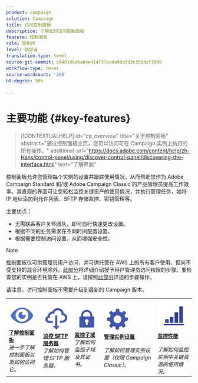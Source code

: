 ```yaml
---
product: campaign
solution: Campaign
title: 访问控制面板
description: 了解如何访问控制面板
feature: 控制面板
role: 架构师
level: 初学者
translation-type: tm+mt
source-git-commit: c6401d8aba84e414f37eada9da593c353dcf3080
workflow-type: tm+mt
source-wordcount: '295'
ht-degree: 99%

---
```



# 主要功能 {#key-features}

>[!CONTEXTUALHELP]
>id="cp_overview"
>title="关于控制面板"
>abstract="通过控制面板主页，您可以访问可在 Campaign 实例上执行的所有操作。"
>additional-url="https://docs.adobe.com/content/help/zh-Hans/control-panel/using/discover-control-panel/discovering-the-interface.html" text="了解界面"

控制面板允许您管理每个实例的设置并跟踪使用情况，从而帮助您作为 Adobe Campaign Standard 和/或 Adobe Campaign Classic 的产品管理员提高工作效率。其直观的界面可让您轻松监控关键资产的使用情况，并执行管理任务，如将 IP 地址添加到允许列表、SFTP 存储监控、密钥管理等。

主要优点：

* 无需联系客户关怀团队，即可自行快速更改设置。
* 根据不同的业务需求在不同时间配置设置。
* 根据需要控制访问设置，从而增强安全性。

>[!NOTE]
>控制面板仅可供管理员用户访问，并可供托管在 AWS 上的所有客户使用，但尚不受支持的混合环境除外。[此部分](../../discover/using/managing-permissions.md)将详细介绍授予用户管理员访问权限的步骤。要检查您的实例是否托管在 AWS 上，请按照[此部分](../../faq.md)详述的步骤操作。
>
>请注意，访问控制面板不需要升级到最新的 Campaign 版本。

<table style="table-layout:fixed">
<tr>
    <td>
        <a href="../../discover/using/accessing-control-panel.md"><img alt="条件" src="assets/do-not-localize/discover.png"/></a>
        <div><a href="../../discover/using/accessing-control-panel.md"><strong>了解控制面板</strong></a></div>
        <em>进一步了解控制面板以及如何访问它。</em>
    </td>
    <td>
        <a href="../../sftp/using/about-sftp-management.md"><img alt="条件" src="assets/do-not-localize/sftp.png"/></a>
        <div><a href="../../sftp/using/about-sftp-management.md"><strong>监控 SFTP 服务器</strong></a></div>
        <em>了解如何管理 SFTP 服务器。</em>
    </td>
    <td>
        <a href="../../subdomains-certificates/using/subdomains-branding.md"><img alt="条件" src="assets/do-not-localize/subdomains.png"/></a>
        <div><a href="../../subdomains-certificates/using/subdomains-branding.md"><strong>监控子域</strong></a></div>
        <em>了解如何监控子域及其证书。</em>
    </td>
    <td>
        <a href="../../instances-settings/using/ip-allow-listing-instance-access.md"><img alt="条件" src="assets/do-not-localize/instance_settings.png"/></a>
        <div><a href="../../instances-settings/using/ip-allow-listing-instance-access.md"><strong>管理实例设置</strong></a></div>
        <br/><em>了解如何管理实例设置（仅限 Campaign Classic）。</em>
    </td>
    <td>
        <a href="../../performance-monitoring/using/about-performance-monitoring.md"><img alt="条件" src="assets/do-not-localize/monitoring-performance.png"/></a>
        <div><a href="../../performance-monitoring/using/about-performance-monitoring.md"><strong>监控性能</strong></a></div>
        <br/><em>了解如何监控实例中关键资源的使用情况。</em>
    </td>
</tr>
</table>
